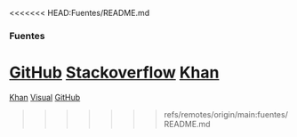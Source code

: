 <<<<<<< HEAD:Fuentes/README.md
### Fuentes

[GitHub](https://github.com/topics/pushswap-42)
[Stackoverflow](https://stackoverflow.com/questions/24635074/can-you-use-define-to-change-a-include)
[Khan](https://es.khanacademy.org/computing/computer-science)
=======
[Khan](https://es.khanacademy.org/computing/computer-science)
[Visual](https://visualgo.net/en)
[GitHub](https://github.com/topics/pushswap-42)
>>>>>>> refs/remotes/origin/main:fuentes/README.md
